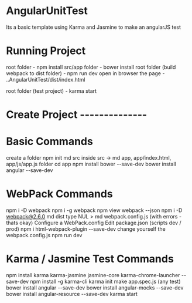 # AngularUnitTest
Its a basic template using Karma and Jasmine to make an angularJS test

# Running Project

root folder - npm install
src/app folder - bower install
root folder (build webpack to dist folder) - npm run dev
open in browser the page - ..AngularUnitTest/dist/index.html 

root folder (test project) - karma start

# Create Project --------------

# Basic Commands

create a folder
npm init
md src
inside src -> md app, app/index.html, app/js/app.js folder
cd app
npm install bower --save-dev
bower install angular --save-dev

# WebPack Commands

npm i -D webpack
npm i -g webpack
npm view webpack --json
npm i -D webpack@2.6.0
md dist
type NUL > md webpack.config.js (with errors - thats okay)
Configure a WebPack.config
Edit package.json (scripts dev / prod)
npm i html-webpack-plugin --save-dev
change yourself the webpack.config.js
npm run dev

# Karma / Jasmine Test Commands

npm install karma karma-jasmine jasmine-core karma-chrome-launcher --save-dev
npm install -g karma-cli
karma init
make app.spec.js (any test)
bower install angular --save-dev
bower install angular-mocks --save-dev
bower install angular-resource --save-dev
karma start